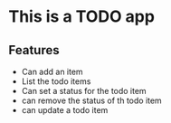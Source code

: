 # This is a TODO app

## Features
- Can add an item
- List the todo items
- Can set a status for the todo item
- can remove the status of th todo item
- can update a todo item


